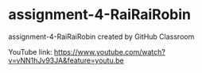 # assignment-4-RaiRaiRobin
assignment-4-RaiRaiRobin created by GitHub Classroom

YouTube link: https://www.youtube.com/watch?v=vNN1hJv93JA&feature=youtu.be
